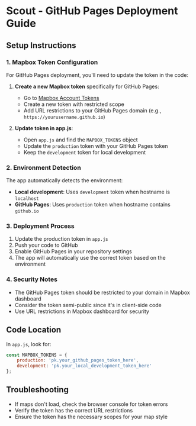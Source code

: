 # Scout - GitHub Pages Deployment Guide

## Setup Instructions

### 1. Mapbox Token Configuration
For GitHub Pages deployment, you'll need to update the token in the code:

1. **Create a new Mapbox token** specifically for GitHub Pages:
   - Go to [Mapbox Account Tokens](https://account.mapbox.com/access-tokens/)
   - Create a new token with restricted scope
   - Add URL restrictions to your GitHub Pages domain (e.g., `https://yourusername.github.io`)

2. **Update token in app.js**:
   - Open `app.js` and find the `MAPBOX_TOKENS` object
   - Update the `production` token with your GitHub Pages token
   - Keep the `development` token for local development

### 2. Environment Detection
The app automatically detects the environment:
- **Local development**: Uses `development` token when hostname is `localhost`
- **GitHub Pages**: Uses `production` token when hostname contains `github.io`

### 3. Deployment Process
1. Update the production token in `app.js`
2. Push your code to GitHub
3. Enable GitHub Pages in your repository settings
4. The app will automatically use the correct token based on the environment

### 4. Security Notes
- The GitHub Pages token should be restricted to your domain in Mapbox dashboard
- Consider the token semi-public since it's in client-side code
- Use URL restrictions in Mapbox dashboard for security

## Code Location
In `app.js`, look for:
```javascript
const MAPBOX_TOKENS = {
    production: 'pk.your_github_pages_token_here',
    development: 'pk.your_local_development_token_here'
};
```

## Troubleshooting
- If maps don't load, check the browser console for token errors
- Verify the token has the correct URL restrictions
- Ensure the token has the necessary scopes for your map style